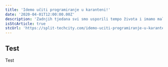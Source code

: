 ```yaml
---
title: 'Idemo učiti programiranje u karanteni!'
date: '2020-04-01T12:00:00.00Z'
description: 'Zadnjih tjedana svi smo usporili tempo života i imamo malo više vremena. Za sve osobe koje...'
isStcArticle: true
stcUrl: 'https://split-techcity.com/idemo-uciti-programiranje-u-karanteni'
---
```


## Test

Test

